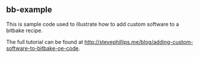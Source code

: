 bb-example
----------

This is sample code used to illustrate how to add custom software to a bitbake recipe.

The full tutorial can be found at http://stevephillips.me/blog/adding-custom-software-to-bitbake-oe-code.
